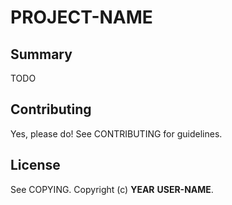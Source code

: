 # __PROJECT-NAME__

## Summary
TODO

## Contributing
Yes, please do! See CONTRIBUTING for guidelines.

## License
See COPYING. Copyright (c) __YEAR__ __USER-NAME__.
